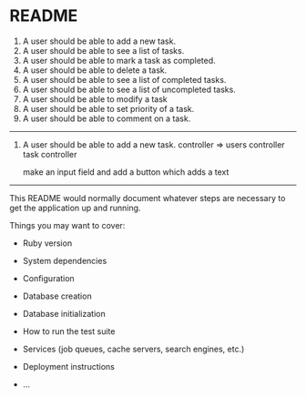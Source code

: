 # README

1. A user should be able to add a new task.
2. A user should be able to see a list of tasks.
3. A user should be able to mark a task as completed.
4. A user should be able to delete a task.
5. A user should be able to see a list of completed tasks.
6. A user should be able to see a list of uncompleted tasks.
7. A user should be able to modify a task
8. A user should be able to set priority of a task.
9. A user should be able to comment on a task.

---
1. A user should be able to add a new task.
    controller => users controller
    task controller

    make an input field and add a button which adds a text



---

This README would normally document whatever steps are necessary to get the
application up and running.

Things you may want to cover:

* Ruby version

* System dependencies

* Configuration

* Database creation

* Database initialization

* How to run the test suite

* Services (job queues, cache servers, search engines, etc.)

* Deployment instructions

* ...
